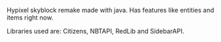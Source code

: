 Hypixel skyblock remake made with java. 
Has features like entities and items right now.

Libraries used are: Citizens, NBTAPI, RedLib and SidebarAPI.